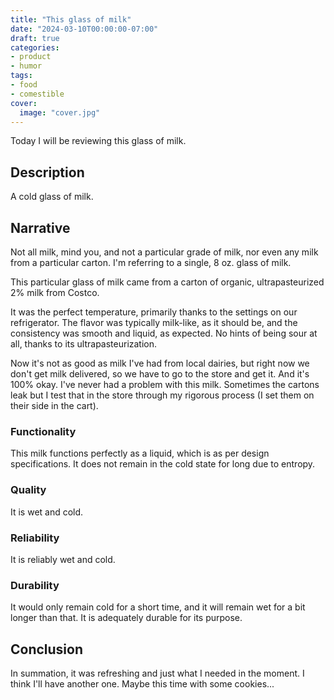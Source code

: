 ```yaml
---
title: "This glass of milk"
date: "2024-03-10T00:00:00-07:00"
draft: true
categories:
- product
- humor
tags:
- food
- comestible
cover:
  image: "cover.jpg"
---
```

Today I will be reviewing this glass of milk.
<!--more-->
## Description

A cold glass of milk.

## Narrative
Not all milk, mind you, and not a particular grade of milk, nor even any milk from a particular carton. I'm referring to a single, 8 oz. glass of milk.

This particular glass of milk came from a carton of organic, ultrapasteurized 2% milk from Costco.

It was the perfect temperature, primarily thanks to the settings on our refrigerator. The flavor was typically milk-like, as it should be, and the consistency was smooth and liquid, as expected. No hints of being sour at all, thanks to its ultrapasteurization.

Now it's not as good as milk I've had from local dairies, but right now we don't get milk delivered, so we have to go to the store and get it. And it's 100% okay. I've never had a problem with this milk. Sometimes the cartons leak but I test that in the store through my rigorous process (I set them on their side in the cart).

### Functionality

This milk functions perfectly as a liquid, which is as per design specifications. It does not remain in the cold state for long due to entropy.

### Quality

It is wet and cold.

### Reliability

It is reliably wet and cold.

### Durability

It would only remain cold for a short time, and it will remain wet for a bit longer than that. It is adequately durable for its purpose.

## Conclusion

In summation, it was refreshing and just what I needed in the moment. I think I'll have another one. Maybe this time with some cookies...